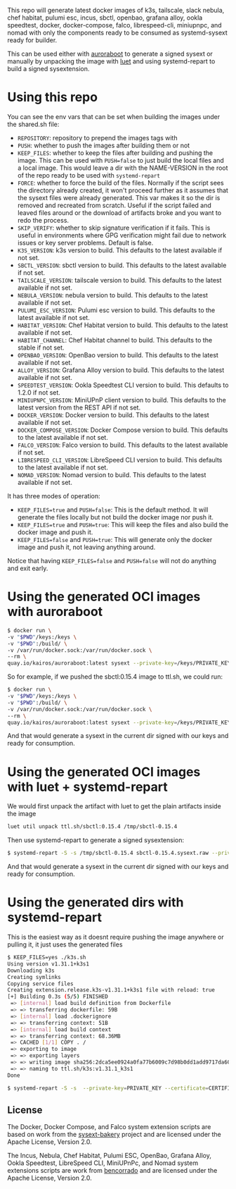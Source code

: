 This repo will generate latest docker images of k3s, tailscale, slack nebula, chef habitat, pulumi esc, incus, sbctl, openbao, grafana alloy, ookla speedtest, docker, docker-compose, falco, librespeed-cli, miniupnpc, and nomad with only the components ready to be consumed as systemd-sysext ready for builder.

This can be used either with [auroraboot](https://github.com/kairos-io/AuroraBoot) to generate a signed sysext or manually by unpacking the image with [luet](https://luet.io/) and using systemd-repart to build a signed sysextension.



# Using this repo

You can see the env vars that can be set when building the images under the shared.sh file:

 - `REPOSITORY`: repository to prepend the images tags with
 - `PUSH`: whether to push the images after building them or not
 - `KEEP_FILES`: whether to keep the files after building and pushing the image. This can be used with `PUSH=false` to just build the local files and a local image. This would leave a dir with the NAME-VERSION in the root of the repo ready to be used with `systemd-repart`
 - `FORCE`: whether to force the build of the files. Normally if the script sees the directory already created, it won't proceed further as it assumes that the sysext files were already generated. This var makes it so the dir is removed and recreated from scratch. Useful if the script failed and leaved files around or the download of artifacts broke and you want to redo the process.
 - `SKIP_VERIFY`: whether to skip signature verification if it fails. This is useful in environments where GPG verification might fail due to network issues or key server problems. Default is false.
 - `K3S_VERSION`: k3s version to build. This defaults to the latest available if not set.
 - `SBCTL_VERSION`: sbctl version to build. This defaults to the latest available if not set.
 - `TAILSCALE_VERSION`: tailscale version to build. This defaults to the latest available if not set.
 - `NEBULA_VERSION`: nebula version to build. This defaults to the latest available if not set.
 - `PULUMI_ESC_VERSION`: Pulumi esc version to build. This defaults to the latest available if not set.
 - `HABITAT_VERSION`: Chef Habitat version to build. This defaults to the latest available if not set.
 - `HABITAT_CHANNEL`: Chef Habitat channel to build. This defaults to the stable if not set.
 - `OPENBAO_VERSION`: OpenBao version to build. This defaults to the latest available if not set.
 - `ALLOY_VERSION`: Grafana Alloy version to build. This defaults to the latest available if not set.
 - `SPEEDTEST_VERSION`: Ookla Speedtest CLI version to build. This defaults to 1.2.0 if not set.
 - `MINIUPNPC_VERSION`: MiniUPnP client version to build. This defaults to the latest version from the REST API if not set.
 - `DOCKER_VERSION`: Docker version to build. This defaults to the latest available if not set.
 - `DOCKER_COMPOSE_VERSION`: Docker Compose version to build. This defaults to the latest available if not set.
 - `FALCO_VERSION`: Falco version to build. This defaults to the latest available if not set.
 - `LIBRESPEED_CLI_VERSION`: LibreSpeed CLI version to build. This defaults to the latest available if not set.
 - `NOMAD_VERSION`: Nomad version to build. This defaults to the latest available if not set.

It has three modes of operation:
 - `KEEP_FILES=true` and `PUSH=false`: This is the default method. It will generate the files locally but not build the docker image nor push it.
 - `KEEP_FILES=true` and `PUSH=true`: This will keep the files and also build the docker image and push it.
 - `KEEP_FILES=false` and `PUSH=true`: This will generate only the docker image and push it, not leaving anything around.

Notice that having `KEEP_FILES=false` and `PUSH=false` will not do anything and exit early.

# Using the generated OCI images with auroraboot


```bash
$ docker run \
-v "$PWD"/keys:/keys \
-v "$PWD":/build/ \
-v /var/run/docker.sock:/var/run/docker.sock \
--rm \
quay.io/kairos/auroraboot:latest sysext --private-key=/keys/PRIVATE_KEY --certificate=/keys/CERTIFICATE --output=/build NAME CONTAINER_IMAGE
```

So for example, if we pushed the sbctl:0.15.4 image to ttl.sh, we could run:

```bash
$ docker run \
-v "$PWD"/keys:/keys \
-v "$PWD":/build/ \
-v /var/run/docker.sock:/var/run/docker.sock \
--rm \
quay.io/kairos/auroraboot:latest sysext --private-key=/keys/PRIVATE_KEY --certificate=/keys/CERTIFICATE --output=/build svctl-0.15.4 ttl.sh/sbctl:0.15.4
```

And that would generate a sysext in the current dir signed with our keys and ready for consumption.



# Using the generated OCI images with luet + systemd-repart


We would first unpack the artifact with luet to get the plain artifacts inside the image

```bash
luet util unpack ttl.sh/sbctl:0.15.4 /tmp/sbctl-0.15.4
```

Then use systemd-repart to generate a signed sysextension:

```bash
$ systemd-repart -S -s /tmp/sbctl-0.15.4 sbctl-0.15.4.sysext.raw --private-key=PRIVATE_KEY --certificate=CERTIFICATE
```

And that would generate a sysext in the current dir signed with our keys and ready for consumption.

# Using the generated dirs with systemd-repart

This is the easiest way as it doesnt require pushing the image anywhere or pulling it, it just uses the generated files

```bash
$ KEEP_FILES=yes ./k3s.sh
Using version v1.31.1+k3s1
Downloading k3s
Creating symlinks
Copying service files
Creating extension.release.k3s-v1.31.1+k3s1 file with reload: true
[+] Building 0.3s (5/5) FINISHED                                                         docker:default
 => [internal] load build definition from Dockerfile                                               0.0s
 => => transferring dockerfile: 59B                                                                0.0s
 => [internal] load .dockerignore                                                                  0.0s
 => => transferring context: 51B                                                                   0.0s
 => [internal] load build context                                                                  0.2s
 => => transferring context: 68.36MB                                                               0.2s
 => CACHED [1/1] COPY . /                                                                          0.0s
 => exporting to image                                                                             0.0s
 => => exporting layers                                                                            0.0s
 => => writing image sha256:2dca5ee0924a0fa77b6009c7d98b0dd1add9717da60fd375a8d4bad94bc5d1ea       0.0s
 => => naming to ttl.sh/k3s:v1.31.1_k3s1                                                           0.0s
Done

$ systemd-repart -S -s  --private-key=PRIVATE_KEY --certificate=CERTIFICATE
```

## License

The Docker, Docker Compose, and Falco system extension scripts are based on work from the [sysext-bakery](https://github.com/flatcar/sysext-bakery) project and are licensed under the Apache License, Version 2.0.

The Incus, Nebula, Chef Habitat, Pulumi ESC, OpenBao, Grafana Alloy, Ookla Speedtest, LibreSpeed CLI, MiniUPnPc, and Nomad system extensions scripts are work from [bencorrado](https://github.com/bencorrado) and are licensed under the Apache License, Version 2.0.
